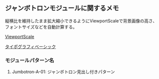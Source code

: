 ## ジャンボトロンモジュールに関するメモ
縦横比を維持したまま拡大縮小できるようにViewportScaleで背景画像の高さ、フォントサイズなどを自動計算する。

[ViewportScale](https://github.com/ixkaito/viewportscale)

[タイポグラフィベーシック ](https://speakerdeck.com/ixkaito/taipogurahuibesituku-plus-dezainaidea?slide=52)

### モジュールパターン名
1. Jumbotron-A-01: ジャンボトロン見出し付きパターン
